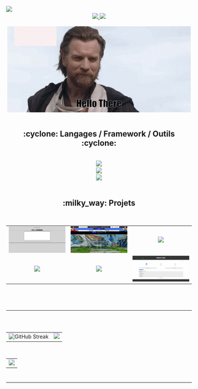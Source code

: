 <img src="https://capsule-render.vercel.app/api?type=waving&height=230&color=0:5c258d,100:0072ff&text=Nicolas&section=header&fontColor=ffffff&fontSize=80&desc=Développeur%20web%20et%20web%20mobile&fontAlign=50&animation=fadeIn&reversal=false&fontAlignY=35&descAlign=50&descAlignY=55&descSize=22&textBg=false" />

<div align="center">
  <a href="mailto:nicolas.berrier360@gmail.com">
    <img src="https://img.shields.io/badge/Gmail-D14836?style=for-the-badge&logo=gmail&logoColor=white" />
  </a>
  <a href="https://www.linkedin.com/in/nicolasberrierw">
    <img src="https://img.shields.io/badge/LinkedIn-0077B5?style=for-the-badge&logo=linkedin&logoColor=white" />
  </a>
</div>
<br/>

<div align="center">
  <a href="https://media1.tenor.com/m/T3HjSZeb_MQAAAAC/hello-there-general-kenobi.gif">
  <img align="center" src="tenor.gif" alt="gif from tenor"/>
  </a>
</div>


<br />

<!-- SKILL START ############################################################################### -->
<h2 align="center">:cyclone: Langages / Framework / Outils :cyclone:</h2>
 <br/> 
<div align="center">
  <a href="https://skillicons.dev/">
      <img src="https://skillicons.dev/icons?i=html,css,js,bootstrap,react,symfony,php,mysql" /><br>
      <img src="https://skillicons.dev/icons?i=unity,cs,figma,github,ableton" /> <br>
      <img src="https://skillicons.dev/icons?i=vscode,visualstudio" />
  </a>
</div> 
<!-- SKILL END ############################################################################### -->
<br>

<h2 align="center">:milky_way:	Projets</h2>
<br>
<!-- TABLE START ######################################################################################## -->
<table>
  <tr>
    <td align="center" width="350">
      <a href="https://wallmonger.github.io/WYSIWYG/">
        <img src="wysiwyg.gif" />
      </a> <br>
    </td>
    <td align="center" width="350">
      <a href="https://wallmonger.github.io/MorpionFighter/">
        <img src="street.gif" />
      </a> <br>
    </td>
    <td align="center" width="350">
        <img src="gruut.gif" /> <br>
    </td>
  </tr>
    <tr>
    <td align="center" width="350">
        <img src="studart.gif" />
        <br>
    </td>
    <td align="center" width="350">
        <img src="game.gif" /><br>
    </td>
    <td align="center" width="350">
        <img src="zero.gif" /> <br>
    </td>
  </tr>
</table>

<br>
<!-- TABLE END ################################################################################# -->

<h1><hr></h1> <br>

<!-- STATS START ############################################################################### -->
<table align="center">
  <tr>
    <td><img height="200" src="https://streak-stats.demolab.com?user=Wallmonger&theme=github-dark-dimmed&hide_border=true" alt="GitHub Streak" /></td>
    <td><img height="200" src="https://github-readme-stats.vercel.app/api/top-langs?username=wallmonger&langs_count=8&layout=compact&theme=github_dark_dimmed" /></td>
  </tr>
</table>
<br>
<table>
  <tr>
    <td>
      <img src="https://github-readme-activity-graph.vercel.app/graph?username=Wallmonger&bg_color=24292F&color=6CA3F6&title_color=6CA3F6&line=6CA3F6&point=6CA3F6&area_color=6CA3F6&area=true&hide_title=true&height=320&radius=6"/> 
    </td>
  </tr>
</table>

<!-- STATS END ############################################################################### -->

<h1></h1>
<hr>
